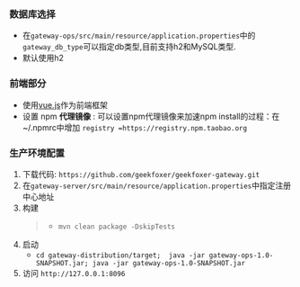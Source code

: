 
### 数据库选择
 * 在`gateway-ops/src/main/resource/application.properties`中的`gateway_db_type`可以指定db类型,目前支持h2和MySQL类型.
 * 默认使用h2
 
### 前端部分
- 使用[vue.js](https://vuejs.org)作为前端框架
- 设置 npm **代理镜像** : 可以设置npm代理镜像来加速npm install的过程：在~/.npmrc中增加 `registry =https://registry.npm.taobao.org`

### 生产环境配置
1. 下载代码: `https://github.com/geekfoxer/geekfoxer-gateway.git`
2. 在`gateway-server/src/main/resource/application.properties`中指定注册中心地址
3. 构建
    > - `mvn clean package -DskipTests`
4. 启动
    * `cd gateway-distribution/target;  java -jar gateway-ops-1.0-SNAPSHOT.jar; java -jar gateway-ops-1.0-SNAPSHOT.jar`
5. 访问 `http://127.0.0.1:8096`

